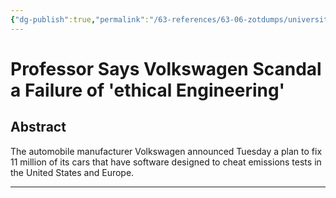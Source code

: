 ```yaml
---
{"dg-publish":true,"permalink":"/63-references/63-06-zotdumps/university-professor-says-volkswagen/","dgHomeLink":true,"dgPassFrontmatter":false}
---
```



# Professor Says Volkswagen Scandal a Failure of 'ethical Engineering'

## Abstract

The automobile manufacturer Volkswagen announced Tuesday a plan to fix 11 million of its cars that have software designed to cheat emissions tests in the United States and Europe.

---
